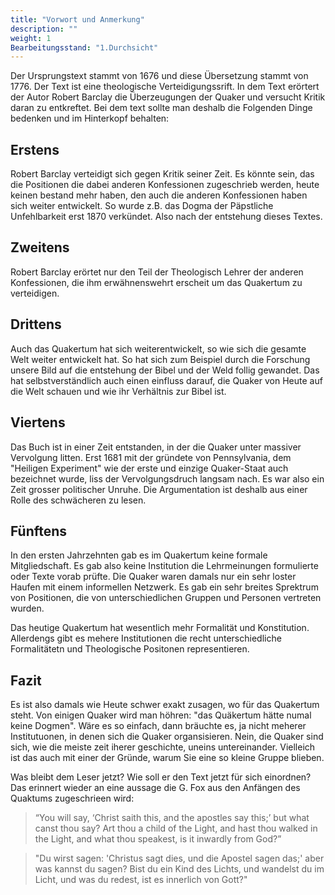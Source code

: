 ```yaml
---
title: "Vorwort und Anmerkung"
description: ""
weight: 1
Bearbeitungsstand: "1.Durchsicht"
---
```



Der Ursprungstext stammt von 1676 und diese Übersetzung stammt
von 1776. Der Text ist eine theologische Verteidigungssrift.
In dem Text erörtert der Autor Robert Barclay die Überzeugungen
der Quaker und versucht Kritik daran zu entkreftet. Bei dem
text sollte man deshalb die Folgenden Dinge bedenken und im
Hinterkopf behalten:


Erstens
-------

Robert Barclay verteidigt sich gegen Kritik seiner Zeit.
Es könnte sein, das die Positionen die dabei anderen Konfessionen
zugeschrieb werden, heute keinen bestand mehr haben, den
auch die anderen Konfessionen haben sich weiter entwickelt.
So wurde z.B. das Dogma der Päpstliche Unfehlbarkeit erst 1870
verkündet. Also nach der entstehung dieses Textes.

Zweitens
--------

Robert Barclay erörtet nur den Teil der Theologisch Lehrer
der anderen Konfessionen, die ihm erwähnenswehrt erscheit
um das Quakertum zu verteidigen.

Drittens
--------

Auch das Quakertum hat sich weiterentwickelt, so wie
sich die gesamte Welt weiter entwickelt hat. So hat sich
zum Beispiel durch die Forschung unsere Bild auf die entstehung
der Bibel und der Weld follig gewandet. Das hat selbstverständlich
auch einen einfluss darauf, die Quaker von Heute auf die
Welt schauen und wie ihr Verhältnis zur Bibel ist.

Viertens
--------

Das Buch ist in einer Zeit entstanden, in der die Quaker
unter massiver Vervolgung litten. Erst 1681 mit der gründete
von Pennsylvania, dem "Heiligen Experiment" wie der erste und
einzige Quaker-Staat auch bezeichnet wurde, liss der Vervolgungsdruch
langsam nach. Es war also ein Zeit grosser politischer Unruhe.
Die Argumentation ist deshalb aus einer Rolle des schwächeren
zu lesen.

Fünftens
--------

In den ersten Jahrzehnten gab es im Quakertum keine formale
Mitgliedschaft. Es gab also keine Institution die Lehrmeinungen
formulierte oder Texte vorab prüfte. Die Quaker waren damals
nur ein sehr loster Haufen mit einem informellen Netzwerk. Es
gab ein sehr breites Sprektrum von Positionen, die von unterschiedlichen
Gruppen und Personen vertreten wurden.

Das heutige Quakertum hat wesentlich mehr Formalität und
Konstitution. Allerdengs gibt es mehere Institutionen die
recht unterschiedliche Formalitätetn und Theologische Positonen
representieren.

Fazit
-----

Es ist also damals wie Heute schwer exakt zusagen, wo für
das Quakertum steht. Von einigen Quaker wird man höhren:
"das Quäkertum hätte numal keine Dogmen". Wäre es so einfach,
dann bräuchte es, ja nicht meherer Institutuonen, in denen
sich die Quaker organsisieren. Nein, die Quaker sind sich,
wie die meiste zeit iherer geschichte, uneins untereinander.
Vielleich ist das auch mit einer der Gründe, warum Sie eine
so kleine Gruppe blieben.

Was bleibt dem Leser jetzt? Wie soll er den Text jetzt für
sich einordnen? Das erinnert wieder an eine aussage die
G. Fox aus den Anfängen des Quaktums zugeschrieen wird:

> “You will say,
> ‘Christ saith this, and the apostles say this;’
> but what canst thou say? Art thou a child of the Light,
> and hast thou walked in the Light, and what thou speakest,
> is it inwardly from God?”

> "Du wirst sagen:
> 'Christus sagt dies, und die Apostel sagen das;' aber
> was kannst du sagen? Bist du ein Kind des Lichts, und
> wandelst du im Licht, und was du redest, ist es innerlich
> von Gott?"